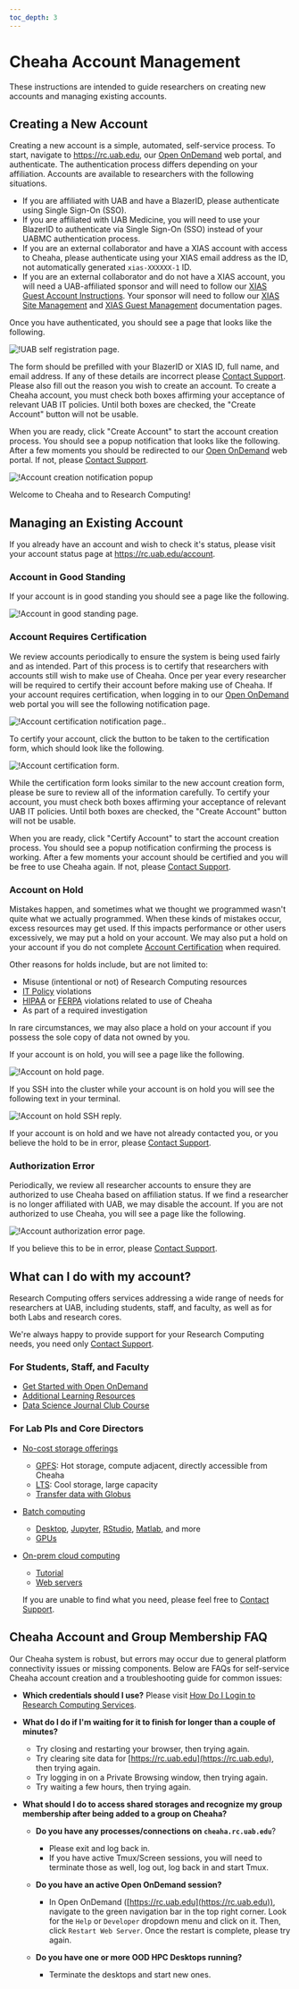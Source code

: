 ```yaml
---
toc_depth: 3
---
```


# Cheaha Account Management

These instructions are intended to guide researchers on creating new accounts and managing existing accounts.

## Creating a New Account

Creating a new account is a simple, automated, self-service process. To start, navigate to <https://rc.uab.edu>, our [Open OnDemand](../cheaha/open_ondemand/index.md) web portal, and authenticate. The authentication process differs depending on your affiliation. Accounts are available to researchers with the following situations.

- If you are affiliated with UAB and have a BlazerID, please authenticate using Single Sign-On (SSO).
- If you are affiliated with UAB Medicine, you will need to use your BlazerID to authenticate via Single Sign-On (SSO) instead of your UABMC authentication process.
- If you are an external collaborator and have a XIAS account with access to Cheaha, please authenticate using your XIAS email address as the ID, not automatically generated `xias-XXXXXX-1` ID.
- If you are an external collaborator and do not have a XIAS account, you will need a UAB-affiliated sponsor and will need to follow our [XIAS Guest Account Instructions](xias/guest_instructions.md). Your sponsor will need to follow our [XIAS Site Management](xias/pi_site_management.md) and [XIAS Guest Management](xias/pi_guest_management.md) documentation pages.

Once you have authenticated, you should see a page that looks like the following.

![!UAB self registration page.](./images/uab_self_register_001.png)

The form should be prefilled with your BlazerID or XIAS ID, full name, and email address. If any of these details are incorrect please [Contact Support](../help/support.md). Please also fill out the reason you wish to create an account. To create a Cheaha account, you must check both boxes affirming your acceptance of relevant UAB IT policies. Until both boxes are checked, the "Create Account" button will not be usable.

When you are ready, click "Create Account" to start the account creation process. You should see a popup notification that looks like the following. After a few moments you should be redirected to our [Open OnDemand](../cheaha/open_ondemand/index.md) web portal. If not, please [Contact Support](../help/support.md).

![!Account creation notification popup](images/uab_self_register_002.png)

Welcome to Cheaha and to Research Computing!

## Managing an Existing Account

If you already have an account and wish to check it's status, please visit your account status page at <https://rc.uab.edu/account>.

### Account in Good Standing

If your account is in good standing you should see a page like the following.

![!Account in good standing page.](images/uab_good_standing.png)

### Account Requires Certification

We review accounts periodically to ensure the system is being used fairly and as intended. Part of this process is to certify that researchers with accounts still wish to make use of Cheaha. Once per year every researcher will be required to certify their account before making use of Cheaha. If your account requires certification, when logging in to our [Open OnDemand](../cheaha/open_ondemand/index.md) web portal you will see the following notification page.

![!Account certification notification page.](images/uab_certify_001.png).

To certify your account, click the button to be taken to the certification form, which should look like the following.

![!Account certification form.](images/uab_certify_002.png)

While the certification form looks similar to the new account creation form, please be sure to review all of the information carefully. To certify your account, you must check both boxes affirming your acceptance of relevant UAB IT policies. Until both boxes are checked, the "Create Account" button will not be usable.

When you are ready, click "Certify Account" to start the account creation process. You should see a popup notification confirming the process is working. After a few moments your account should be certified and you will be free to use Cheaha again. If not, please [Contact Support](../help/support.md).

### Account on Hold

Mistakes happen, and sometimes what we thought we programmed wasn't quite what we actually programmed. When these kinds of mistakes occur, excess resources may get used. If this impacts performance or other users excessively, we may put a hold on your account. We may also put a hold on your account if you do not complete [Account Certification](#account-requires-certification) when required.

Other reasons for holds include, but are not limited to:

- Misuse (intentional or not) of Research Computing resources
- [IT Policy](https://www.uab.edu/it/home/policies) violations
- [HIPAA](https://www.uab.edu/it/home/policies/compliance/hipaa) or [FERPA](https://www.uab.edu/registrar/ferpa) violations related to use of Cheaha
- As part of a required investigation

In rare circumstances, we may also place a hold on your account if you possess the sole copy of data not owned by you.

If your account is on hold, you will see a page like the following.

![!Account on hold page.](images/uab_on_hold.png)

If you SSH into the cluster while your account is on hold you will see the following text in your terminal.

![!Account on hold SSH reply.](images/uab_on_hold_ssh.png)

If your account is on hold and we have not already contacted you, or you believe the hold to be in error, please [Contact Support](../help/support.md).

### Authorization Error

Periodically, we review all researcher accounts to ensure they are authorized to use Cheaha based on affiliation status. If we find a researcher is no longer affiliated with UAB, we may disable the account. If you are not authorized to use Cheaha, you will see a page like the following.

![!Account authorization error page.](images/uab_auth_error.png)

If you believe this to be in error, please [Contact Support](../help/support.md).

## What can I do with my account?

Research Computing offers services addressing a wide range of needs for researchers at UAB, including students, staff, and faculty, as well as for both Labs and research cores.

We're always happy to provide support for your Research Computing needs, you need only [Contact Support](../index.md#how-to-contact-us).

### For Students, Staff, and Faculty

- [Get Started with Open OnDemand](../cheaha/open_ondemand/index.md)
- [Additional Learning Resources](../education/training_resources.md)
- [Data Science Journal Club Course](../education/courses.md#data-science-journal-club-course)

### For Lab PIs and Core Directors

- [No-cost storage offerings](../data_management/storage.md#what-type-of-storage-do-i-need)
    - [GPFS](../data_management/storage.md#what-shared-storage-solutions-are-available): Hot storage, compute adjacent, directly accessible from Cheaha
    - [LTS](../data_management/lts/index.md): Cool storage, large capacity
    - [Transfer data with Globus](../data_management/transfer/globus.md)
- [Batch computing](../cheaha/slurm/introduction.md)
    - [Desktop](../cheaha/open_ondemand/hpc_desktop.md), [Jupyter](../cheaha/open_ondemand/ood_jupyter.md), [RStudio](../cheaha/open_ondemand/ood_rstudio.md), [Matlab](../cheaha/open_ondemand/ood_matlab.md), and more
    - [GPUs](../cheaha/slurm/gpu.md)
- [On-prem cloud computing](../uab_cloud/index.md)
    - [Tutorial](../uab_cloud/tutorial/index.md)
    - [Web servers](../uab_cloud/remote_access.md#make-instances-publically-accessible-from-the-internet)

  If you are unable to find what you need, please feel free to [Contact Support](../index.md#how-to-contact-us).

## Cheaha Account and Group Membership FAQ

Our Cheaha system is robust, but errors may occur due to general platform connectivity issues or missing components. Below are FAQs for self-service Cheaha account creation and a troubleshooting guide for common issues:

- **Which credentials should I use?** Please visit [How Do I Login to Research Computing Services](../account_management/index.md#how-do-i-login-to-research-computing-services).
- **What do I do if I'm waiting for it to finish for longer than a couple of minutes?**

    - Try closing and restarting your browser, then trying again.
    - Try clearing site data for [https://rc.uab.edu](https://rc.uab.edu), then trying again.
    - Try logging in on a Private Browsing window, then trying again.
    - Try waiting a few hours, then trying again.

- **What should I do to access shared storages and recognize my group membership after being added to a group on Cheaha?**

    - **Do you have any processes/connections on `cheaha.rc.uab.edu`**?

        - Please exit and log back in.
        - If you have active Tmux/Screen sessions, you will need to terminate those as well, log out, log back in and start Tmux.

    - **Do you have an active Open OnDemand session?**

        - In Open OnDemand ([https://rc.uab.edu](https://rc.uab.edu)),  navigate to the green navigation bar in the top right corner. Look for the `Help` or `Developer` dropdown menu and click on it. Then, click `Restart Web Server`. Once the restart is complete, please try again.

    - **Do you have one or more OOD HPC Desktops running?**

        - Terminate the desktops and start new ones.
